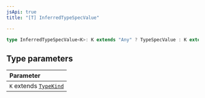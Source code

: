 ```yaml
---
jsApi: true
title: "[T] InferredTypeSpecValue"

---
```

```ts
type InferredTypeSpecValue<K>: K extends "Any" ? TypeSpecValue : K extends infer T[] ? InferredTypeSpecValue<T> : K extends "String" ? string : K extends "Number" ? number : K extends "Boolean" ? boolean : Type & object;
```

## Type parameters

| Parameter |
| :------ |
| `K` extends [`TypeKind`](TypeKind.md) |
